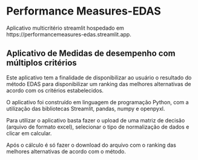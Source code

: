 <h1> Performance Measures-EDAS </h1>
<p> Aplicativo multicritério streamlit hospedado em https://performancemeasures-edas.streamlit.app.</p>
<h2> Aplicativo de Medidas de desempenho com múltiplos critérios </h2>
<div>
<p>Este aplicativo tem a finalidade de disponibilizar ao usuário o resultado do método EDAS para disponibilizar um ranking das melhores alternativas de acordo com os critérios estabelecidos.</p>
</div>

<div>
<p>O aplicativo foi construído em linguagem de programação Python, com a utilização das bibliotecas Streamlit, pandas, numpy e openpyxl.</p>
<p>Para utilizar o aplicativo basta fazer o upload de uma matriz de decisão (arquivo de formato excel), selecionar o tipo de normalização de dados e clicar em calcular.</p>
<p>Após o cálculo é só fazer o download do arquivo com o ranking das melhores alternativas de acordo com o método.</p>
</div>

